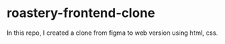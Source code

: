 # roastery-frontend-clone
In this repo, I created a clone from figma to web version using html, css.
